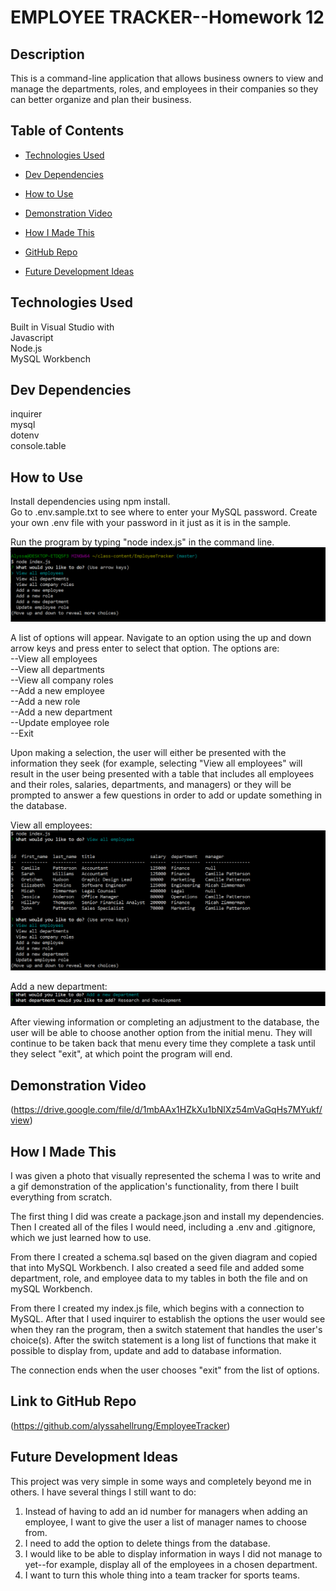 # EMPLOYEE TRACKER--Homework 12

## Description  
This is a command-line application that allows business owners to view and manage the departments, roles, and employees in their companies so they can better organize and plan their business.

## Table of Contents

* [Technologies Used](#technologies-used)

* [Dev Dependencies](#dev-dependencies)

* [How to Use](#how-to-use)

* [Demonstration Video](#demonstration-video)

* [How I Made This](#how-i-made-this)

* [GitHub Repo](#link-to-github-repo)

* [Future Development Ideas](#future-development-ideas)

## Technologies Used  
Built in Visual Studio with        
Javascript      
Node.js   
MySQL Workbench        

## Dev Dependencies  
inquirer  
mysql  
dotenv  
console.table           

## How to Use  
Install dependencies using npm install.  
Go to .env.sample.txt to see where to enter your MySQL password. Create your own .env file with your password in it just as it is in the sample.    

Run the program by typing "node index.js" in the command line.      
![image](Assets/Menu.png)   

A list of options will appear. Navigate to an option using the up and down arrow keys and press enter to select that option. The options are:       
  --View all employees   
  --View all departments     
  --View all company roles  
  --Add a new employee    
  --Add a new role  
  --Add a new department  
  --Update employee role  
  --Exit   

Upon making a selection, the user will either be presented with the information they seek (for example, selecting "View all employees" will result in the user being presented with a table that includes all employees and their roles, salaries, departments, and managers) or they will be prompted to answer a few questions in order to add or update something in the database.    

View all employees:
![image](Assets/viewAllEmp.png)   

Add a new department:  
![image](Assets/addDept.png)    

After viewing information or completing an adjustment to the database, the user will be able to choose another option from the initial menu. They will continue to be taken back that menu every time they complete a task until they select "exit", at which point the program will end.

## Demonstration Video
(https://drive.google.com/file/d/1mbAAx1HZkXu1bNlXz54mVaGqHs7MYukf/view)  

## How I Made This  
I was given a photo that visually represented the schema I was to write and a gif demonstration of the application's functionality, from there I built everything from scratch.

The first thing I did was create a package.json and install my dependencies. Then I created all of the files I would need, including a .env and .gitignore, which we just learned how to use.

From there I created a schema.sql based on the given diagram and copied that into MySQL Workbench. I also created a seed file and added some department, role, and employee data to my tables in both the file and on mySQL Workbench.  

From there I created my index.js file, which begins with a connection to MySQL. After that I used inquirer to establish the options the user would see when they ran the program, then a switch statement that handles the user's choice(s). After the switch statement is a long list of functions that make it possible to display from, update and add to database information.  

The connection ends when the user chooses "exit" from the list of options. 

## Link to GitHub Repo    
(https://github.com/alyssahellrung/EmployeeTracker)

## Future Development Ideas
This project was very simple in some ways and completely beyond me in others. I have several things I still want to do:
1) Instead of having to add an id number for managers when adding an employee, I want to give the user a list of manager names to choose from.
2) I need to add the option to delete things from the database.
3) I would like to be able to display information in ways I did not manage to yet--for example, display all of the employees in a chosen department.
4) I want to turn this whole thing into a team tracker for sports teams. 
